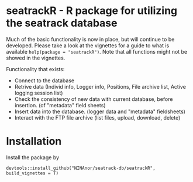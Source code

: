seatrackR - R package for utilizing the seatrack database
==============

Much of the basic functionality is now in place, but will continue to be developed. Please take a look at the vignettes for a guide to what is available `help(package = "seatrackR")`. Note that all functions might not be showed in the vignettes. 


Functionality that exists:
*  Connect to the database
*  Retrive data (Individ info, Logger info, Positions, File archive list, Active logging session list)
*  Check the consistency of new data with current database, before insertion. (of "metadata" field sheets)
*  Insert data into the database. (logger data and "metadata" fieldsheets)
*  Interact with the FTP file archive (list files, upload, download, delete)



Installation
============
Install the package by

```
devtools::install_github("NINAnor/seatrack-db/seatrackR", build_vignettes = T)
```
